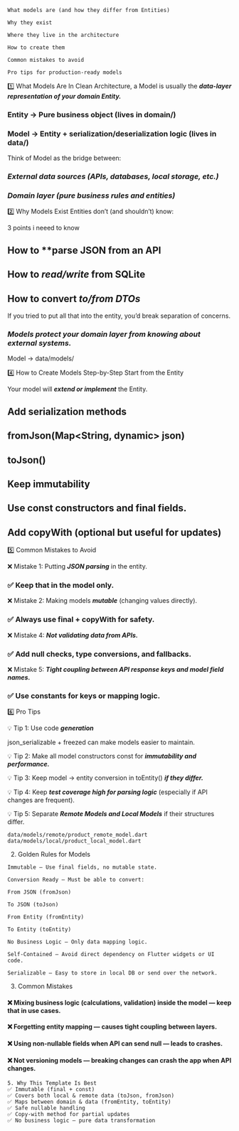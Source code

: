 ```
What models are (and how they differ from Entities)

Why they exist

Where they live in the architecture

How to create them

Common mistakes to avoid

Pro tips for production-ready models

```

1️⃣ What Models Are
In Clean Architecture, a Model is usually the ***data-layer representation of your domain Entity.***

### Entity → Pure business object (lives in domain/)

### Model → Entity + serialization/deserialization logic (lives in data/)

Think of Model as the bridge between:

### *External data sources (APIs, databases, local storage, etc.)*

### *Domain layer (pure business rules and entities)*

2️⃣ Why Models Exist
Entities don’t (and shouldn’t) know:

3 points i neeed to know

## How to ****parse** JSON from an API

## How to ***read/write*** from SQLite

## How to convert ***to/from DTOs***

If you tried to put all that into the entity, you’d break separation of concerns.
### ***Models protect your domain layer from knowing about external systems.***

Model → data/models/

4️⃣ How to Create Models
Step-by-Step
Start from the Entity

Your model will ***extend or implement*** the Entity.

## Add serialization methods

## fromJson(Map<String, dynamic> json)

## toJson()

## Keep immutability

## Use const constructors and final fields.

## Add copyWith (optional but useful for updates)


5️⃣ Common Mistakes to Avoid

❌ Mistake 1: Putting ***JSON parsing*** in the entity.

### ✅ Keep that in the model only.

❌ Mistake 2: Making models ***mutable*** (changing values directly).
### ✅ Always use final + copyWith for safety.


❌ Mistake 4: ***Not validating data from APIs.***

### ✅ Add null checks, type conversions, and fallbacks.

❌ Mistake 5: ***Tight coupling between API response keys and model field names.***
### ✅ Use constants for keys or mapping logic.

6️⃣ Pro Tips

💡 Tip 1: Use code ***generation***

json_serializable + freezed can make models easier to maintain.

💡 Tip 2: Make all model constructors const for ***immutability and performance.***

💡 Tip 3: Keep model → entity conversion in toEntity() ***if they differ.***

💡 Tip 4: Keep ***test coverage high for parsing logic*** (especially if API changes are frequent).

💡 Tip 5: Separate ***Remote Models and Local Models*** if their structures differ.

```
data/models/remote/product_remote_model.dart
data/models/local/product_local_model.dart

```

2. Golden Rules for Models

```
Immutable – Use final fields, no mutable state.

Conversion Ready – Must be able to convert:

From JSON (fromJson)

To JSON (toJson)

From Entity (fromEntity)

To Entity (toEntity)

No Business Logic – Only data mapping logic.

Self-Contained – Avoid direct dependency on Flutter widgets or UI code.

Serializable – Easy to store in local DB or send over the network.

```

3. Common Mistakes

#### ❌ Mixing business logic (calculations, validation) inside the model — keep that in use cases.

#### ❌ Forgetting entity mapping — causes tight coupling between layers.

#### ❌ Using non-nullable fields when API can send null — leads to crashes.

#### ❌ Not versioning models — breaking changes can crash the app when API changes.



```
5. Why This Template Is Best
✅ Immutable (final + const)
✅ Covers both local & remote data (toJson, fromJson)
✅ Maps between domain & data (fromEntity, toEntity)
✅ Safe nullable handling
✅ Copy-with method for partial updates
✅ No business logic — pure data transformation

```
